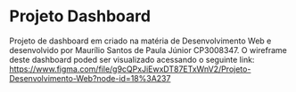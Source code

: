 # Projeto Dashboard
Projeto de dashboard em criado na matéria de Desenvolvimento Web e desenvolvido por Maurílio Santos de Paula Júnior CP3008347.
O wireframe deste dashboard poded ser visualizado acessando o seguinte link: https://www.figma.com/file/g9cQPxJiEwxDT87ETxWnV2/Projeto-Desenvolvimento-Web?node-id=18%3A237
